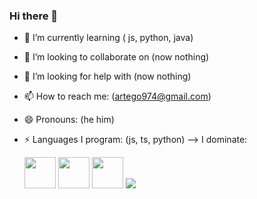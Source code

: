 ### Hi there 👋







- 🌱 I’m currently learning ( js, python, java)
- 👯 I’m looking to collaborate on (now nothing)
- 🤔 I’m looking for help with (now nothing)
- 📫 How to reach me: (artego974@gmail.com)
- 😄 Pronouns: (he him)
- ⚡ Languages ​​I program: (js, ts, python)
--> I dominate:

  <img width="50" height="50" src="https://cdn.jsdelivr.net/gh/devicons/devicon@latest/icons/python/python-original.svg" />
  <img width="50" height="50" src="https://cdn.jsdelivr.net/gh/devicons/devicon@latest/icons/javascript/javascript-original.svg" />
  <img width="50" height="50" src="https://cdn.jsdelivr.net/gh/devicons/devicon@latest/icons/plotly/plotly-original.svg"/>
  <img src="https://cdn.jsdelivr.net/gh/devicons/devicon@latest/icons/pandas/pandas-original-wordmark.svg" />

